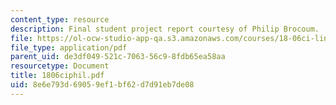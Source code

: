 ```yaml
---
content_type: resource
description: Final student project report courtesy of Philip Brocoum.
file: https://ol-ocw-studio-app-qa.s3.amazonaws.com/courses/18-06ci-linear-algebra-communications-intensive-spring-2004/8e6e793d69059ef1bf62d7d91eb7de08_1806ciphil.pdf
file_type: application/pdf
parent_uid: de3df049-521c-7063-56c9-8fdb65ea58aa
resourcetype: Document
title: 1806ciphil.pdf
uid: 8e6e793d-6905-9ef1-bf62-d7d91eb7de08
---
```

